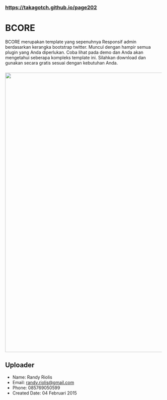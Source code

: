 ### https://takagotch.github.io/page202

# BCORE
BCORE merupakan template yang sepenuhnya Responsif admin berdasarkan kerangka bootstrap twitter. Muncul dengan hampir semua plugin yang Anda diperlukan. Coba lihat pada demo dan Anda akan mengetahui seberapa kompleks template ini. Silahkan download dan gunakan secara gratis sesuai dengan kebutuhan Anda.

### 
<img src="https://raw.github.com/r4nd1/template-cpanel-bcore/master/screenshot.png" width="900">

## Uploader
* Name: Randy Riolis
* Email: randy.riolis@gmail.com
* Phone: 085769050599
* Created Date: 04 Februari 2015
